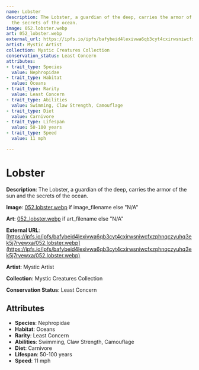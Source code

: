 ```yaml
---
name: Lobster
description: The Lobster, a guardian of the deep, carries the armor of the sun and
  the secrets of the ocean.
image: 052.lobster.webp
art: 052_lobster.webp
external_url: https://ipfs.io/ipfs/bafybeid4lexivwa6qb3cyt4cxirwsniwcfxzphnqczyuhq3ek5j7rvewxa/052.lobster.webp
artist: Mystic Artist
collection: Mystic Creatures Collection
conservation_status: Least Concern
attributes:
- trait_type: Species
  value: Nephropidae
- trait_type: Habitat
  value: Oceans
- trait_type: Rarity
  value: Least Concern
- trait_type: Abilities
  value: Swimming, Claw Strength, Camouflage
- trait_type: Diet
  value: Carnivore
- trait_type: Lifespan
  value: 50-100 years
- trait_type: Speed
  value: 11 mph

---
```


# Lobster

**Description**: The Lobster, a guardian of the deep, carries the armor of the sun and the secrets of the ocean.

**Image**: [052.lobster.webp](./052.lobster.webp) if image_filename else "N/A"

**Art**: [052_lobster.webp](./052_lobster.webp) if art_filename else "N/A"

**External URL**: [https://ipfs.io/ipfs/bafybeid4lexivwa6qb3cyt4cxirwsniwcfxzphnqczyuhq3ek5j7rvewxa/052.lobster.webp](https://ipfs.io/ipfs/bafybeid4lexivwa6qb3cyt4cxirwsniwcfxzphnqczyuhq3ek5j7rvewxa/052.lobster.webp)

**Artist**: Mystic Artist

**Collection**: Mystic Creatures Collection

**Conservation Status**: Least Concern

## Attributes
- **Species**: Nephropidae
- **Habitat**: Oceans
- **Rarity**: Least Concern
- **Abilities**: Swimming, Claw Strength, Camouflage
- **Diet**: Carnivore
- **Lifespan**: 50-100 years
- **Speed**: 11 mph
